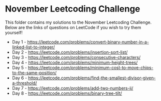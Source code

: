 # November Leetcoding Challenge

This folder contains my solutions to the November Leetcoding Challenge. Below are the links of questions on LeetCode if you wish to try them yourself!

* Day 1 - https://leetcode.com/problems/convert-binary-number-in-a-linked-list-to-integer/
* Day 2 - https://leetcode.com/problems/insertion-sort-list/
* Day 3 - https://leetcode.com/problems/consecutive-characters/
* Day 4 - https://leetcode.com/problems/minimum-height-trees/
* Day 5 - https://leetcode.com/problems/minimum-cost-to-move-chips-to-the-same-position/
* Day 6 - https://leetcode.com/problems/find-the-smallest-divisor-given-a-threshold/
* Day 7 - https://leetcode.com/problems/add-two-numbers-ii/
* Day 8 - https://leetcode.com/problems/binary-tree-tilt/

